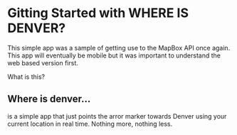 # Gitting Started with WHERE IS DENVER?

This simple app was a sample of getting use to the MapBox API once again. This app will eventually be mobile but it was important to understand the web based version first.

What is this?

## Where is denver...
is a simple app that just points the arror marker towards Denver using your current location in real time. Nothing more, nothing less. 
